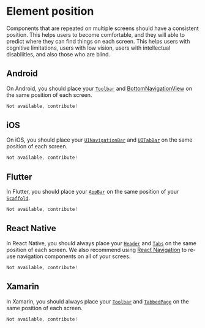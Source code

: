 # Element position

Components that are repeated on multiple screens should have a consistent position. This helps users to become comfortable, and they will able to predict where they can find things on each screen. This helps users with cognitive limitations, users with low vision, users with intellectual disabilities, and also those who are blind.

## Android

On Android, you should place your [`Toolbar`](https://developer.android.com/reference/android/widget/Toolbar) and [BottomNavigationView](https://developer.android.com/reference/com/google/android/material/bottomnavigation/BottomNavigationView) on the same position of each screen.

```kotlin
Not available, contribute!
```

## iOS

On iOS, you should place your [`UINavigationBar`](https://developer.apple.com/documentation/uikit/uinavigationbar) and [`UITabBar`](https://developer.apple.com/documentation/uikit/uitabbar) on the same position of each screen.

```swift
Not available, contribute!
```

## Flutter

In Flutter, you should place your [`AppBar`](https://api.flutter.dev/flutter/material/AppBar-class.html) on the same position of your [`Scaffold`](https://api.flutter.dev/flutter/material/Scaffold-class.html).

```dart
Not available, contribute!
```

## React Native

In React Native, you should always place your [`Header`](https://reactnavigation.org/docs/headers/) and [`Tabs`](https://reactnavigation.org/docs/tab-based-navigation/) on the same position of each screen. We also recommend using [React Navigation](https://reactnative.dev/docs/navigation) to re-use navigation components on all of your screes.

```jsx
Not available, contribute!
```

## Xamarin

In Xamarin, you should always place your [`Toolbar`](https://learn.microsoft.com/en-us/xamarin/android/user-interface/controls/tool-bar/) and [`TabbedPage`](https://learn.microsoft.com/en-us/xamarin/xamarin-forms/app-fundamentals/navigation/tabbed-page) on the same position of each screen.

```csharp
Not available, contribute!
```
